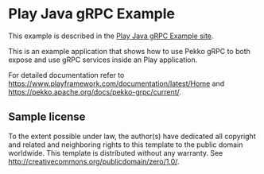 # Play Java gRPC Example

This example is described in the [Play Java gRPC Example site](https://developer.lightbend.com/guides/play-java-grpc-example/).

This is an example application that shows how to use Pekko gRPC to both expose and use gRPC services inside an Play application.

For detailed documentation refer to https://www.playframework.com/documentation/latest/Home and https://pekko.apache.org/docs/pekko-grpc/current/.


## Sample license

To the extent possible under law, the author(s) have dedicated all copyright and related
and neighboring rights to this template to the public domain worldwide.
This template is distributed without any warranty. See <http://creativecommons.org/publicdomain/zero/1.0/>.
